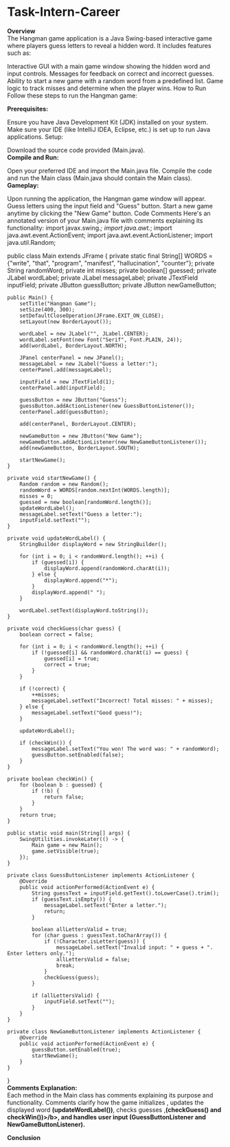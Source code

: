 # Task-Intern-Career
<b>Overview</b><br>
The Hangman game application is a Java Swing-based interactive game where players guess letters to reveal a hidden word. It includes features such as:

Interactive GUI with a main game window showing the hidden word and input controls.
Messages for feedback on correct and incorrect guesses.
Ability to start a new game with a random word from a predefined list.
Game logic to track misses and determine when the player wins.
How to Run
Follow these steps to run the Hangman game:

<b>Prerequisites:</b>

Ensure you have Java Development Kit (JDK) installed on your system.
Make sure your IDE (like IntelliJ IDEA, Eclipse, etc.) is set up to run Java applications.
Setup:

Download the source code provided (Main.java).
<br><b>Compile and Run:</b><br>

Open your preferred IDE and import the Main.java file.
Compile the code and run the Main class (Main.java should contain the Main class).
<br><b>Gameplay:</b>

Upon running the application, the Hangman game window will appear.
Guess letters using the input field and "Guess" button.
Start a new game anytime by clicking the "New Game" button.
Code Comments
Here's an annotated version of your Main.java file with comments explaining its functionality:
<poem>import javax.swing.*;
import java.awt.*;
import java.awt.event.ActionEvent;
import java.awt.event.ActionListener;
import java.util.Random;

public class Main extends JFrame {
private static final String[] WORDS = {"write", "that", "program", "manifest", "hallucination", "counter"};
private String randomWord;
private int misses;
private boolean[] guessed;
private JLabel wordLabel;
private JLabel messageLabel;
private JTextField inputField;
private JButton guessButton;
private JButton newGameButton;

    public Main() {
        setTitle("Hangman Game");
        setSize(400, 300);
        setDefaultCloseOperation(JFrame.EXIT_ON_CLOSE);
        setLayout(new BorderLayout());

        wordLabel = new JLabel("", JLabel.CENTER);
        wordLabel.setFont(new Font("Serif", Font.PLAIN, 24));
        add(wordLabel, BorderLayout.NORTH);

        JPanel centerPanel = new JPanel();
        messageLabel = new JLabel("Guess a letter:");
        centerPanel.add(messageLabel);

        inputField = new JTextField(1);
        centerPanel.add(inputField);

        guessButton = new JButton("Guess");
        guessButton.addActionListener(new GuessButtonListener());
        centerPanel.add(guessButton);

        add(centerPanel, BorderLayout.CENTER);

        newGameButton = new JButton("New Game");
        newGameButton.addActionListener(new NewGameButtonListener());
        add(newGameButton, BorderLayout.SOUTH);

        startNewGame();
    }

    private void startNewGame() {
        Random random = new Random();
        randomWord = WORDS[random.nextInt(WORDS.length)];
        misses = 0;
        guessed = new boolean[randomWord.length()];
        updateWordLabel();
        messageLabel.setText("Guess a letter:");
        inputField.setText("");
    }

    private void updateWordLabel() {
        StringBuilder displayWord = new StringBuilder();

        for (int i = 0; i < randomWord.length(); ++i) {
            if (guessed[i]) {
                displayWord.append(randomWord.charAt(i));
            } else {
                displayWord.append("*");
            }
            displayWord.append(" ");
        }

        wordLabel.setText(displayWord.toString());
    }

    private void checkGuess(char guess) {
        boolean correct = false;

        for (int i = 0; i < randomWord.length(); ++i) {
            if (!guessed[i] && randomWord.charAt(i) == guess) {
                guessed[i] = true;
                correct = true;
            }
        }

        if (!correct) {
            ++misses;
            messageLabel.setText("Incorrect! Total misses: " + misses);
        } else {
            messageLabel.setText("Good guess!");
        }

        updateWordLabel();

        if (checkWin()) {
            messageLabel.setText("You won! The word was: " + randomWord);
            guessButton.setEnabled(false);
        }
    }

    private boolean checkWin() {
        for (boolean b : guessed) {
            if (!b) {
                return false;
            }
        }
        return true;
    }

    public static void main(String[] args) {
        SwingUtilities.invokeLater(() -> {
            Main game = new Main();
            game.setVisible(true);
        });
    }

    private class GuessButtonListener implements ActionListener {
        @Override
        public void actionPerformed(ActionEvent e) {
            String guessText = inputField.getText().toLowerCase().trim();
            if (guessText.isEmpty()) {
                messageLabel.setText("Enter a letter.");
                return;
            }

            boolean allLettersValid = true;
            for (char guess : guessText.toCharArray()) {
                if (!Character.isLetter(guess)) {
                    messageLabel.setText("Invalid input: " + guess + ". Enter letters only.");
                    allLettersValid = false;
                    break;
                }
                checkGuess(guess);
            }

            if (allLettersValid) {
                inputField.setText("");
            }
        }
    }

    private class NewGameButtonListener implements ActionListener {
        @Override
        public void actionPerformed(ActionEvent e) {
            guessButton.setEnabled(true);
            startNewGame();
        }
    }
}
</poem>
<br><b>Comments Explanation:</b><br>
Each method in the Main class has comments explaining its purpose and functionality.
Comments clarify how the game initializes , updates the displayed word <b>(updateWordLabel())</b>, checks guesses ,<b>(checkGuess() and checkWin())>/b>, and handles user input <b>(GuessButtonListener and NewGameButtonListener)</b>.
<p> <b> Conclusion </b> </p>
